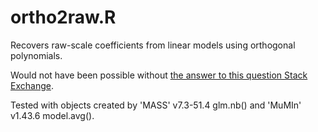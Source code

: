 # ortho2raw.R
Recovers raw-scale coefficients from linear models using orthogonal polynomials.

Would not have been possible without <a href="https://stats.stackexchange.com/questions/31858/recovering-raw-coefficients-and-variances-from-orthogonal-polynomial-regression">the answer to this question Stack Exchange</a>.

Tested with objects created by 'MASS' v7.3-51.4 glm.nb() and 'MuMIn' v1.43.6 model.avg().

